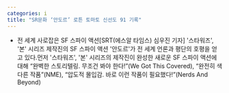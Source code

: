 ```yaml
---
categories: i
title: "SR문화 ‘안도르’ 로튼 토마토 신선도 91 기록"
---
```

- 전 세계 사로잡은 SF 스파이 액션[SRT(에스알 타임스) 심우진 기자] &#39;스타워즈&#39;, &#39;본&#39; 시리즈 제작진의 SF 스파이 액션 &#39;안도르&#39;가 전 세계 언론과 평단의 호평을 얻고 있다.먼저 &#39;스타워즈&#39;, &#39;본&#39; 시리즈의 제작진이 완성한 새로운 SF 스파이 액션에 대해 “완벽한 스토리텔링. 무조건 봐야 한다!”(We Got This Covered), “완전히 색다른 작품”(NME), “압도적 몰입감. 바로 이런 작품이 필요했다!”(Nerds And Beyond)